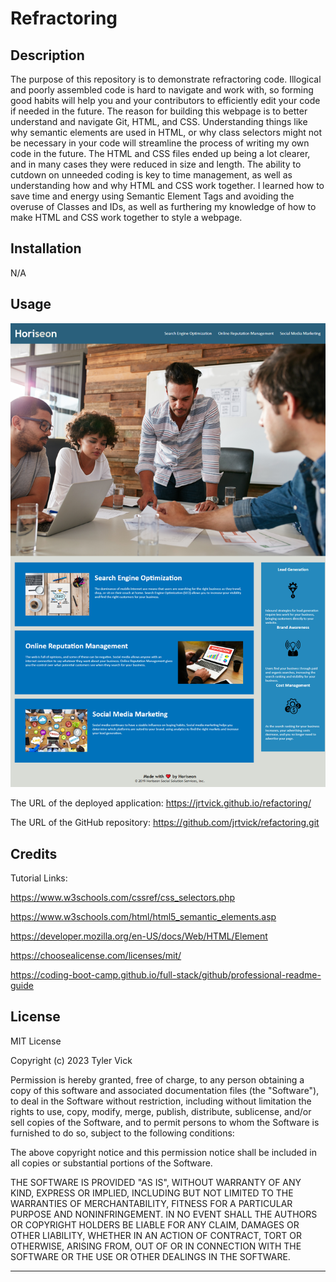 # Refractoring


## Description

The purpose of this repository is to demonstrate refractoring code. Illogical and poorly assembled code is hard to navigate and work with, so forming good habits will help you and your contributors to efficiently edit your code if needed in the future. The reason for building this webpage is to better understand and navigate Git, HTML, and CSS. Understanding things like why semantic elements are used in HTML, or why class selectors might not be necessary in your code will streamline the process of writing my own code in the future. The HTML and CSS files ended up being a lot clearer, and in many cases they were reduced in size and length. The ability to cutdown on unneeded coding is key to time management, as well as understanding how and why HTML and CSS work together. I learned how to save time and energy using Semantic Element Tags and avoiding the overuse of Classes and IDs, as well as furthering my knowledge of how to make HTML and CSS work together to style a webpage.


## Installation

N/A


## Usage

![screenshot of Horiseon webpage](assets/images/screenshot.png)


The URL of the deployed application: https://jrtvick.github.io/refactoring/


The URL of the GitHub repository: https://github.com/jrtvick/refactoring.git


## Credits

Tutorial Links:

https://www.w3schools.com/cssref/css_selectors.php

https://www.w3schools.com/html/html5_semantic_elements.asp

https://developer.mozilla.org/en-US/docs/Web/HTML/Element

https://choosealicense.com/licenses/mit/

https://coding-boot-camp.github.io/full-stack/github/professional-readme-guide


## License

MIT License

Copyright (c) 2023 Tyler Vick

Permission is hereby granted, free of charge, to any person obtaining a copy
of this software and associated documentation files (the "Software"), to deal
in the Software without restriction, including without limitation the rights
to use, copy, modify, merge, publish, distribute, sublicense, and/or sell
copies of the Software, and to permit persons to whom the Software is
furnished to do so, subject to the following conditions:

The above copyright notice and this permission notice shall be included in all
copies or substantial portions of the Software.

THE SOFTWARE IS PROVIDED "AS IS", WITHOUT WARRANTY OF ANY KIND, EXPRESS OR
IMPLIED, INCLUDING BUT NOT LIMITED TO THE WARRANTIES OF MERCHANTABILITY,
FITNESS FOR A PARTICULAR PURPOSE AND NONINFRINGEMENT. IN NO EVENT SHALL THE
AUTHORS OR COPYRIGHT HOLDERS BE LIABLE FOR ANY CLAIM, DAMAGES OR OTHER
LIABILITY, WHETHER IN AN ACTION OF CONTRACT, TORT OR OTHERWISE, ARISING FROM,
OUT OF OR IN CONNECTION WITH THE SOFTWARE OR THE USE OR OTHER DEALINGS IN THE
SOFTWARE.

---